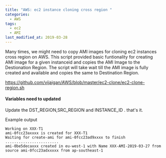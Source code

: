 ```yaml
---
title: "AWS: ec2 instance cloning cross region "
categories:
  - AWS
tags:
  - ec2
  - AMI
last_modified_at: 2019-03-28
--- 
```

Many times, we might need to copy AMI images for cloning ec2 instances cross region on AWS. 
This script provided basic funtionality for creating AMI image for a given instanceid and copies the AMI Image to the Destionation Region.  The script will take wait till the AMI image is fully created and available and copies the same to Destination Region. 

https://github.com/vijaigan/AWS/blob/master/ec2-clone/ec2-clone-region.sh 


#### Variables need to updated 
Update the DST_REGION,SRC_REGION and INSTANCE_ID . that's it. 


Example output 
~~~~
Working on XXX-T1 
ami-0fcc23axxxx is created for XXX-T1 
Waiting for create-ami for ami-0fcc23ad9xxxx to finish
........................
ami-0be5decaxxx created in eu-west-1 with Name XXX-AMI-2019-03-27 from source ami-0fcc23adxxxxx from ap-southeast-1
~~~~